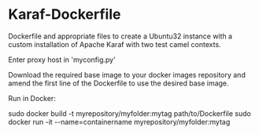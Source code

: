 # Karaf-Dockerfile
Dockerfile and appropriate files to create a Ubuntu32 instance with a custom installation of Apache Karaf with two test camel contexts.

Enter proxy host in 'myconfig.py'

Download the required base image to your docker images repository and amend the first line of the Dockerfile to use the desired base image.


Run in Docker:

sudo docker build -t myrepository/myfolder:mytag path/to/Dockerfile
sudo docker run -it --name=containername myrepository/myfolder:mytag
